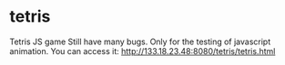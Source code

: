 # tetris
Tetris JS game
Still have many bugs. Only for the testing of javascript animation.
You can access it: http://133.18.23.48:8080/tetris/tetris.html
